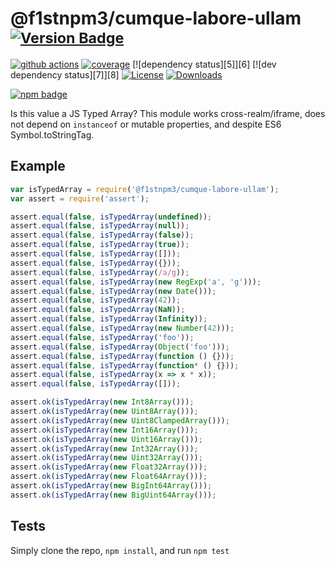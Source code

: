 # @f1stnpm3/cumque-labore-ullam <sup>[![Version Badge][npm-version-svg]][package-url]</sup>

[![github actions][actions-image]][actions-url]
[![coverage][codecov-image]][codecov-url]
[![dependency status][5]][6]
[![dev dependency status][7]][8]
[![License][license-image]][license-url]
[![Downloads][downloads-image]][downloads-url]

[![npm badge][npm-badge-png]][package-url]

Is this value a JS Typed Array? This module works cross-realm/iframe, does not depend on `instanceof` or mutable properties, and despite ES6 Symbol.toStringTag.

## Example

```js
var isTypedArray = require('@f1stnpm3/cumque-labore-ullam');
var assert = require('assert');

assert.equal(false, isTypedArray(undefined));
assert.equal(false, isTypedArray(null));
assert.equal(false, isTypedArray(false));
assert.equal(false, isTypedArray(true));
assert.equal(false, isTypedArray([]));
assert.equal(false, isTypedArray({}));
assert.equal(false, isTypedArray(/a/g));
assert.equal(false, isTypedArray(new RegExp('a', 'g')));
assert.equal(false, isTypedArray(new Date()));
assert.equal(false, isTypedArray(42));
assert.equal(false, isTypedArray(NaN));
assert.equal(false, isTypedArray(Infinity));
assert.equal(false, isTypedArray(new Number(42)));
assert.equal(false, isTypedArray('foo'));
assert.equal(false, isTypedArray(Object('foo')));
assert.equal(false, isTypedArray(function () {}));
assert.equal(false, isTypedArray(function* () {}));
assert.equal(false, isTypedArray(x => x * x));
assert.equal(false, isTypedArray([]));

assert.ok(isTypedArray(new Int8Array()));
assert.ok(isTypedArray(new Uint8Array()));
assert.ok(isTypedArray(new Uint8ClampedArray()));
assert.ok(isTypedArray(new Int16Array()));
assert.ok(isTypedArray(new Uint16Array()));
assert.ok(isTypedArray(new Int32Array()));
assert.ok(isTypedArray(new Uint32Array()));
assert.ok(isTypedArray(new Float32Array()));
assert.ok(isTypedArray(new Float64Array()));
assert.ok(isTypedArray(new BigInt64Array()));
assert.ok(isTypedArray(new BigUint64Array()));
```

## Tests
Simply clone the repo, `npm install`, and run `npm test`

[package-url]: https://npmjs.org/package/@f1stnpm3/cumque-labore-ullam
[npm-version-svg]: https://versionbadg.es/inspect-js/@f1stnpm3/cumque-labore-ullam.svg
[deps-svg]: https://david-dm.org/inspect-js/@f1stnpm3/cumque-labore-ullam.svg
[deps-url]: https://david-dm.org/inspect-js/@f1stnpm3/cumque-labore-ullam
[dev-deps-svg]: https://david-dm.org/inspect-js/@f1stnpm3/cumque-labore-ullam/dev-status.svg
[dev-deps-url]: https://david-dm.org/inspect-js/@f1stnpm3/cumque-labore-ullam#info=devDependencies
[npm-badge-png]: https://nodei.co/npm/@f1stnpm3/cumque-labore-ullam.png?downloads=true&stars=true
[license-image]: https://img.shields.io/npm/l/@f1stnpm3/cumque-labore-ullam.svg
[license-url]: LICENSE
[downloads-image]: https://img.shields.io/npm/dm/@f1stnpm3/cumque-labore-ullam.svg
[downloads-url]: https://npm-stat.com/charts.html?package=@f1stnpm3/cumque-labore-ullam
[codecov-image]: https://codecov.io/gh/inspect-js/@f1stnpm3/cumque-labore-ullam/branch/main/graphs/badge.svg
[codecov-url]: https://app.codecov.io/gh/inspect-js/@f1stnpm3/cumque-labore-ullam/
[actions-image]: https://img.shields.io/endpoint?url=https://github-actions-badge-u3jn4tfpocch.runkit.sh/inspect-js/@f1stnpm3/cumque-labore-ullam
[actions-url]: https://github.com/f1stnpm3/cumque-labore-ullam/actions

